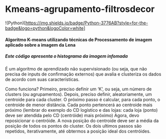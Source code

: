 <h1>Kmeans-agrupamento-filtrosdecor</h1>

!(Python)[https://img.shields.io/badge/Python-3776AB?style=for-the-badge&logo=python&logoColor=white]

<h4>Algoritmo K-means utilizando técnicas de Processamento de imagem aplicado sobre a imagem da Lena</h4>
<h5>Este código apresenta o histograma da imagem infomada</h5>

<p>É um algoritmo de aprendizado não supervisionado (ou seja, que não precisa de inputs de confirmação externos) que avalia e clusteriza os dados de acordo com suas características.</p>

<p>Como funciona?
Primeiro, preciso definir um ‘K’, ou seja, um número de clusters (ou agrupamentos).
Depois, preciso definir, aleatoriamente, um centroide para cada cluster.
O próximo passo é calcular, para cada ponto, o centroide de menor distância. Cada ponto pertencerá ao centroide mais próximo (lembrar do exemplo do CD logístico e das lojas: cada loja (ponto) deve ser atendida pelo CD (centróide) mais próximo)
Agora, devo reposicionar o centróide. A nova posição do centroide deve ser a média da posição de todos os pontos do cluster.
Os dois ultimos passos são repetidos, iterativamente, até obtermos a posição ideal dos centróides.</p>
